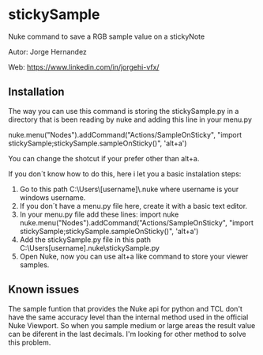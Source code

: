 # stickySample
Nuke command to save a RGB sample value on a stickyNote

Autor: Jorge Hernandez

Web: https://www.linkedin.com/in/jorgehi-vfx/

## Installation

The way you can use this command is storing the stickySample.py in a directory that is been reading by nuke and adding this line in your menu.py

nuke.menu("Nodes").addCommand("Actions/SampleOnSticky", "import stickySample;stickySample.sampleOnSticky()", 'alt+a')

You can change the shotcut if your prefer other than alt+a.

If you don´t know how to do this, here i let you a basic instalation steps:

1. Go to this path C:\Users\\[username]\\.nuke where username is your windows username.
2. If you don´t have a menu.py file here, create it with a basic text editor.
3. In your menu.py file add these lines:
import nuke
nuke.menu("Nodes").addCommand("Actions/SampleOnSticky", "import stickySample;stickySample.sampleOnSticky()", 'alt+a')
4. Add the stickySample.py file in this path C:\Users\[username]\.nuke\stickySample.py
5. Open Nuke, now you can use alt+a like command to store your viewer samples.

## Known issues

The sample funtion that provides the Nuke api for python and TCL don't have the same accuracy level than the internal method used in the official Nuke Viewport. So when you sample medium or large areas the result value can be diferent in the last decimals. I'm looking for other method to solve this problem.
